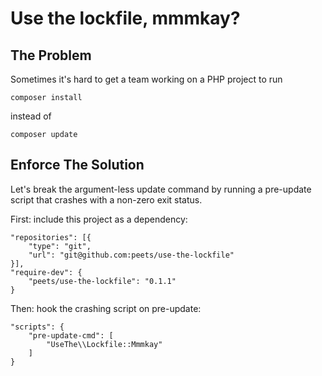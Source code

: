 # Use the lockfile, mmmkay?

## The Problem

Sometimes it's hard to get a team working on a PHP project to run

    composer install

instead of

    composer update

## Enforce The Solution

Let's break the argument-less update command by running a pre-update
script that crashes with a non-zero exit status.

First: include this project as a dependency:

    "repositories": [{
        "type": "git",
        "url": "git@github.com:peets/use-the-lockfile"
    }],
    "require-dev": {
        "peets/use-the-lockfile": "0.1.1"
    }

Then: hook the crashing script on pre-update:

    "scripts": {
        "pre-update-cmd": [
            "UseThe\\Lockfile::Mmmkay"
        ]
    }
